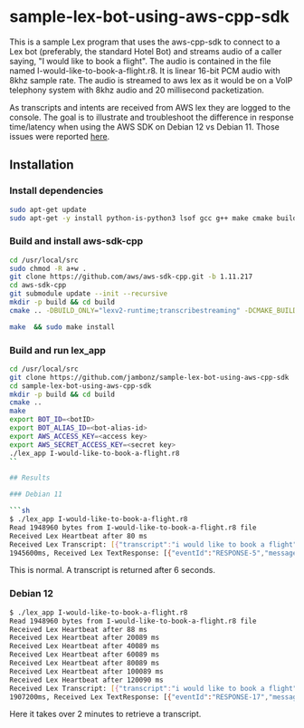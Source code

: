 # sample-lex-bot-using-aws-cpp-sdk

This is a sample Lex program that uses the aws-cpp-sdk to connect to a Lex bot (preferably, the standard Hotel Bot) and streams audio of a caller saying, "I would like to book a flight".  The audio is contained in the file named I-would-like-to-book-a-flight.r8.  It is linear 16-bit PCM audio with 8khz sample rate.  The audio is streamed to aws lex as it would be on a VoIP telephony system with 8khz audio and 20 millisecond packetization.

As transcripts and intents are received from AWS lex they are logged to the console.  The goal is to illustrate and troubleshoot the difference in response time/latency when using the AWS SDK on Debian 12 vs Debian 11. Those issues were reported [here](https://github.com/aws/aws-sdk-cpp/issues/2779).

## Installation
### Install dependencies
```sh
sudo apt-get update
sudo apt-get -y install python-is-python3 lsof gcc g++ make cmake build-essential git autoconf automake default-mysql-client redis-tools curl argon2 telnet libtool libtool-bin libssl-dev libcurl4-openssl-dev zlib1g-dev systemd-coredump liblz4-tool libxtables-dev libip6tc-dev libip4tc-dev libiptc-dev libavformat-dev liblua5.1-0-dev libavfilter-dev libavcodec-dev libswresample-dev libevent-dev libpcap-dev libxmlrpc-core-c3-dev markdown libjson-glib-dev lsb-release libhiredis-dev gperf libspandsp-dev default-libmysqlclient-dev htop dnsutils gdb autoconf-archive gnupg2 wget pkg-config ca-certificates libjpeg-dev libsqlite3-dev libpcre3-dev libldns-dev snapd libspeex-dev libspeexdsp-dev libedit-dev libtiff-dev yasm libswscale-dev haveged jq fail2ban pandoc libre2-dev libmnl-dev libnftnl-dev libopus-dev libsndfile1-dev libshout3-dev libmpg123-dev libmp3lame-dev libopusfile-dev libgoogle-perftools-dev libboost-all-dev
```

### Build and install aws-sdk-cpp
```sh
cd /usr/local/src
sudo chmod -R a+w .
git clone https://github.com/aws/aws-sdk-cpp.git -b 1.11.217
cd aws-sdk-cpp
git submodule update --init --recursive
mkdir -p build && cd build
cmake .. -DBUILD_ONLY="lexv2-runtime;transcribestreaming" -DCMAKE_BUILD_TYPE=RelWithDebInfo -DBUILD_SHARED_LIBS=OFF -DCMAKE_CXX_FLAGS="-Wno-unused-parameter -Wno-error=nonnull -Wno-error=deprecated-declarations -Wno-error=uninitialized -Wno-error=maybe-uninitialized"

make  && sudo make install
```

### Build and run lex_app
```sh
cd /usr/local/src
git clone https://github.com/jambonz/sample-lex-bot-using-aws-cpp-sdk
cd sample-lex-bot-using-aws-cpp-sdk
mkdir -p build && cd build
cmake ..
make 
export BOT_ID=<botID> 
export BOT_ALIAS_ID=<bot-alias-id> 
export AWS_ACCESS_KEY=<access key> 
export AWS_SECRET_ACCESS_KEY=<secret key> 
./lex_app I-would-like-to-book-a-flight.r8
``

## Results

### Debian 11

```sh
$ ./lex_app I-would-like-to-book-a-flight.r8
Read 1948960 bytes from I-would-like-to-book-a-flight.r8 file
Received Lex Heartbeat after 80 ms
Received Lex Transcript: [{"transcript":"i would like to book a flight","eventId":"RESPONSE-3"}] after 6117 ms
1945600ms, Received Lex TextResponse: [{"eventId":"RESPONSE-5","messages":[{"msg":"I see you have a frequent flyer account with us. Can you confirm your frequent flyer number?","type":"PlainText"}]}] after 6396 ms
```

This is normal.  A transcript is returned after 6 seconds.

### Debian 12

```sh
$ ./lex_app I-would-like-to-book-a-flight.r8
Read 1948960 bytes from I-would-like-to-book-a-flight.r8 file
Received Lex Heartbeat after 88 ms
Received Lex Heartbeat after 20089 ms
Received Lex Heartbeat after 40089 ms
Received Lex Heartbeat after 60089 ms
Received Lex Heartbeat after 80089 ms
Received Lex Heartbeat after 100089 ms
Received Lex Heartbeat after 120090 ms
Received Lex Transcript: [{"transcript":"i would like to book a flight","eventId":"RESPONSE-15"}] after 129319 ms
1907200ms, Received Lex TextResponse: [{"eventId":"RESPONSE-17","messages":[{"msg":"I see you have a frequent flyer account with us. Can you confirm your frequent flyer number?","type":"PlainText"}]}] after 130214 ms
```

Here it takes over 2 minutes to retrieve a transcript.
